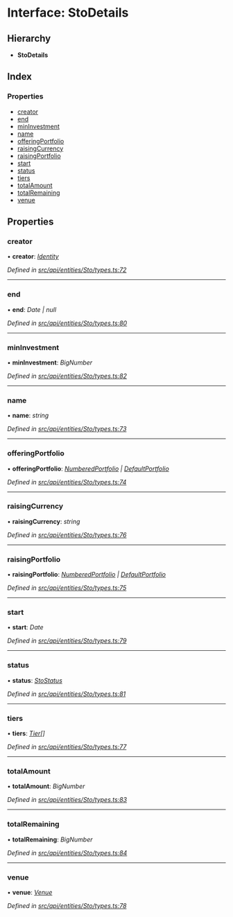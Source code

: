 # Interface: StoDetails

## Hierarchy

* **StoDetails**

## Index

### Properties

* [creator](stodetails.md#creator)
* [end](stodetails.md#end)
* [minInvestment](stodetails.md#mininvestment)
* [name](stodetails.md#name)
* [offeringPortfolio](stodetails.md#offeringportfolio)
* [raisingCurrency](stodetails.md#raisingcurrency)
* [raisingPortfolio](stodetails.md#raisingportfolio)
* [start](stodetails.md#start)
* [status](stodetails.md#status)
* [tiers](stodetails.md#tiers)
* [totalAmount](stodetails.md#totalamount)
* [totalRemaining](stodetails.md#totalremaining)
* [venue](stodetails.md#venue)

## Properties

###  creator

• **creator**: *[Identity](../classes/identity.md)*

*Defined in [src/api/entities/Sto/types.ts:72](https://github.com/PolymathNetwork/polymesh-sdk/blob/c77f6a3e/src/api/entities/Sto/types.ts#L72)*

___

###  end

• **end**: *Date | null*

*Defined in [src/api/entities/Sto/types.ts:80](https://github.com/PolymathNetwork/polymesh-sdk/blob/c77f6a3e/src/api/entities/Sto/types.ts#L80)*

___

###  minInvestment

• **minInvestment**: *BigNumber*

*Defined in [src/api/entities/Sto/types.ts:82](https://github.com/PolymathNetwork/polymesh-sdk/blob/c77f6a3e/src/api/entities/Sto/types.ts#L82)*

___

###  name

• **name**: *string*

*Defined in [src/api/entities/Sto/types.ts:73](https://github.com/PolymathNetwork/polymesh-sdk/blob/c77f6a3e/src/api/entities/Sto/types.ts#L73)*

___

###  offeringPortfolio

• **offeringPortfolio**: *[NumberedPortfolio](../classes/numberedportfolio.md) | [DefaultPortfolio](../classes/defaultportfolio.md)*

*Defined in [src/api/entities/Sto/types.ts:74](https://github.com/PolymathNetwork/polymesh-sdk/blob/c77f6a3e/src/api/entities/Sto/types.ts#L74)*

___

###  raisingCurrency

• **raisingCurrency**: *string*

*Defined in [src/api/entities/Sto/types.ts:76](https://github.com/PolymathNetwork/polymesh-sdk/blob/c77f6a3e/src/api/entities/Sto/types.ts#L76)*

___

###  raisingPortfolio

• **raisingPortfolio**: *[NumberedPortfolio](../classes/numberedportfolio.md) | [DefaultPortfolio](../classes/defaultportfolio.md)*

*Defined in [src/api/entities/Sto/types.ts:75](https://github.com/PolymathNetwork/polymesh-sdk/blob/c77f6a3e/src/api/entities/Sto/types.ts#L75)*

___

###  start

• **start**: *Date*

*Defined in [src/api/entities/Sto/types.ts:79](https://github.com/PolymathNetwork/polymesh-sdk/blob/c77f6a3e/src/api/entities/Sto/types.ts#L79)*

___

###  status

• **status**: *[StoStatus](stostatus.md)*

*Defined in [src/api/entities/Sto/types.ts:81](https://github.com/PolymathNetwork/polymesh-sdk/blob/c77f6a3e/src/api/entities/Sto/types.ts#L81)*

___

###  tiers

• **tiers**: *[Tier](tier.md)[]*

*Defined in [src/api/entities/Sto/types.ts:77](https://github.com/PolymathNetwork/polymesh-sdk/blob/c77f6a3e/src/api/entities/Sto/types.ts#L77)*

___

###  totalAmount

• **totalAmount**: *BigNumber*

*Defined in [src/api/entities/Sto/types.ts:83](https://github.com/PolymathNetwork/polymesh-sdk/blob/c77f6a3e/src/api/entities/Sto/types.ts#L83)*

___

###  totalRemaining

• **totalRemaining**: *BigNumber*

*Defined in [src/api/entities/Sto/types.ts:84](https://github.com/PolymathNetwork/polymesh-sdk/blob/c77f6a3e/src/api/entities/Sto/types.ts#L84)*

___

###  venue

• **venue**: *[Venue](../classes/venue.md)*

*Defined in [src/api/entities/Sto/types.ts:78](https://github.com/PolymathNetwork/polymesh-sdk/blob/c77f6a3e/src/api/entities/Sto/types.ts#L78)*
